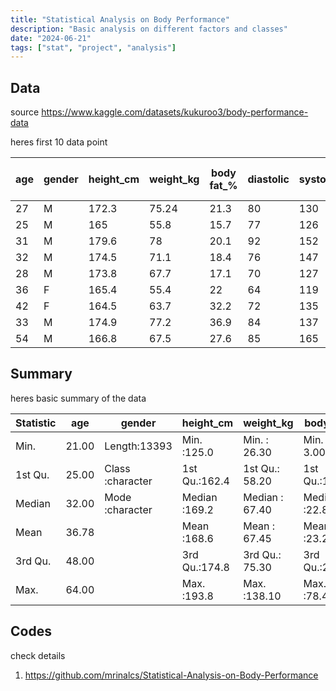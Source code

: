```yaml
---
title: "Statistical Analysis on Body Performance"
description: "Basic analysis on different factors and classes"
date: "2024-06-21"
tags: ["stat", "project", "analysis"]
---
```



## Data 
source <https://www.kaggle.com/datasets/kukuroo3/body-performance-data>

heres first 10 data point

| age | gender | height_cm | weight_kg | body fat_% | diastolic | systolic | gripForce | sit and bend forward_cm | sit-ups counts | broad jump_cm | class |
|-----|--------|-----------|-----------|------------|-----------|----------|-----------|-------------------------|----------------|---------------|-------|
| 27  | M      | 172.3     | 75.24     | 21.3       | 80        | 130      | 54.9      | 18.4                    | 60             | 217           | C     |
| 25  | M      | 165       | 55.8      | 15.7       | 77        | 126      | 36.4      | 16.3                    | 53             | 229           | A     |
| 31  | M      | 179.6     | 78        | 20.1       | 92        | 152      | 44.8      | 12                      | 49             | 181           | C     |
| 32  | M      | 174.5     | 71.1      | 18.4       | 76        | 147      | 41.4      | 15.2                    | 53             | 219           | B     |
| 28  | M      | 173.8     | 67.7      | 17.1       | 70        | 127      | 43.5      | 27.1                    | 45             | 217           | B     |
| 36  | F      | 165.4     | 55.4      | 22         | 64        | 119      | 23.8      | 21                      | 27             | 153           | B     |
| 42  | F      | 164.5     | 63.7      | 32.2       | 72        | 135      | 22.7      | 0.8                     | 18             | 146           | D     |
| 33  | M      | 174.9     | 77.2      | 36.9       | 84        | 137      | 45.9      | 12.3                    | 42             | 234           | B     |
| 54  | M      | 166.8     | 67.5      | 27.6       | 85        | 165      | 40.4      | 18.6                    | 34             | 148           | C     |

 

## Summary
heres basic summary of the data

| Statistic | age | gender           | height_cm | weight_kg | body.fat_ | diastolic | systolic | gripForce | sit.and.bend.forward_cm | sit.ups.counts | broad.jump_cm | class           |
|-----------|-----|------------------|-----------|-----------|-----------|-----------|----------|-----------|-------------------------|----------------|---------------|-----------------|
| Min.      | 21.00 | Length:13393 | Min.   :125.0 | Min.   : 26.30 | Min.   : 3.00 | Min.   :  0.0 | Min.   :  0.0 | Min.   : 0.00 | Min.   :-25.00 | Min.   : 0.00 | Min.   :  0.0 | Length:13393 |
| 1st Qu.   | 25.00 | Class :character | 1st Qu.:162.4 | 1st Qu.: 58.20 | 1st Qu.:18.00 | 1st Qu.: 71.0 | 1st Qu.:120.0 | 1st Qu.:27.50 | 1st Qu.: 10.90 | 1st Qu.:30.00 | 1st Qu.:162.0 | Class :character |
| Median    | 32.00 | Mode  :character | Median :169.2 | Median : 67.40 | Median :22.80 | Median : 79.0 | Median :130.0 | Median :37.90 | Median : 16.20 | Median :41.00 | Median :193.0 | Mode  :character |
| Mean      | 36.78 |                  | Mean   :168.6 | Mean   : 67.45 | Mean   :23.24 | Mean   : 78.8 | Mean   :130.2 | Mean   :36.96 | Mean   : 15.21 | Mean   :39.77 | Mean   :190.1 |                  |
| 3rd Qu.   | 48.00 |                  | 3rd Qu.:174.8 | 3rd Qu.: 75.30 | 3rd Qu.:28.00 | 3rd Qu.: 86.0 | 3rd Qu.:141.0 | 3rd Qu.:45.20 | 3rd Qu.: 20.70 | 3rd Qu.:50.00 | 3rd Qu.:221.0 |                  |
| Max.      | 64.00 |                  | Max.   :193.8 | Max.   :138.10 | Max.   :78.40 | Max.   :156.2 | Max.   :201.0 | Max.   :70.50 | Max.   :213.00 | Max.   :80.00 | Max.   :303.0 |

 

## Codes
check details
1. <https://github.com/mrinalcs/Statistical-Analysis-on-Body-Performance>